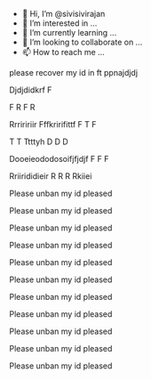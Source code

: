 - 👋 Hi, I’m @sivisivirajan
- 👀 I’m interested in ...
- 🌱 I’m currently learning ...
- 💞️ I’m looking to collaborate on ...
- 📫 How to reach me ...

<!---
sivisivirajan/sivisivirajan is a ✨ special ✨ repository because its `README.md` (this file) appears on your GitHub profile.
You can click the Preview link to take a look at your changes.
--->please recover my id in ft ppnajdjdj
Djdjdidkrf
F

F
R
F
R


Rrriririir
Fffkririfittf
F
T
F

T
T
Ttttyh
D
D
D

Dooeieododosoifjfjdjf
F
F
F

Rriirididieir
R
R
R
Rkiiei






Please unban my id pleased





Please unban my id pleased





Please unban my id pleased







Please unban my id pleased








Please unban my id pleased




Please unban my id pleased






Please unban my id pleased







Please unban my id pleased









Please unban my id pleased






Please unban my id pleased






Please unban my id pleased



